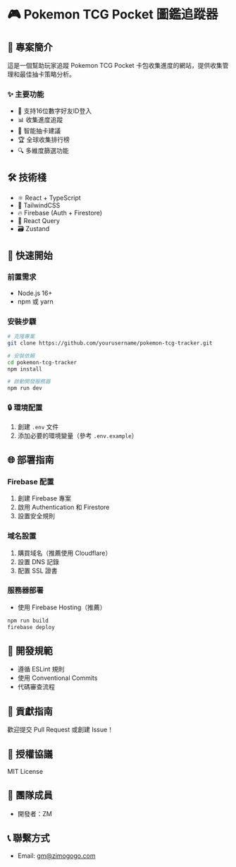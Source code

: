 # 🎮 Pokemon TCG Pocket 圖鑑追蹤器

## 🌟 專案簡介
這是一個幫助玩家追蹤 Pokemon TCG Pocket 卡包收集進度的網站，提供收集管理和最佳抽卡策略分析。

### ✨ 主要功能
- 📱 支持16位數字好友ID登入
- 📊 收集進度追蹤
- 🎯 智能抽卡建議
- 🏆 全球收集排行榜
- 🔍 多維度篩選功能

## 🛠️ 技術棧
- ⚛️ React + TypeScript
- 🎨 TailwindCSS
- 🔥 Firebase (Auth + Firestore)
- 🔄 React Query
- 🗃️ Zustand

## 🚀 快速開始

### 前置需求
- Node.js 16+
- npm 或 yarn

### 安裝步驟
```bash
# 克隆專案
git clone https://github.com/yourusername/pokemon-tcg-tracker.git

# 安裝依賴
cd pokemon-tcg-tracker
npm install

# 啟動開發服務器
npm run dev
```

### 🔒 環境配置
1. 創建 `.env` 文件
2. 添加必要的環境變量（參考 `.env.example`）

## 🌐 部署指南

### Firebase 配置
1. 創建 Firebase 專案
2. 啟用 Authentication 和 Firestore
3. 設置安全規則

### 域名設置
1. 購買域名（推薦使用 Cloudflare）
2. 設置 DNS 記錄
3. 配置 SSL 證書

### 服務器部署
- 使用 Firebase Hosting（推薦）
```bash
npm run build
firebase deploy
```

## 📝 開發規範
- 遵循 ESLint 規則
- 使用 Conventional Commits
- 代碼審查流程

## 🤝 貢獻指南
歡迎提交 Pull Request 或創建 Issue！

## 📄 授權協議
MIT License

## 👥 團隊成員
- 開發者：ZM

## 📞 聯繫方式
- Email: gm@zimogogo.com

